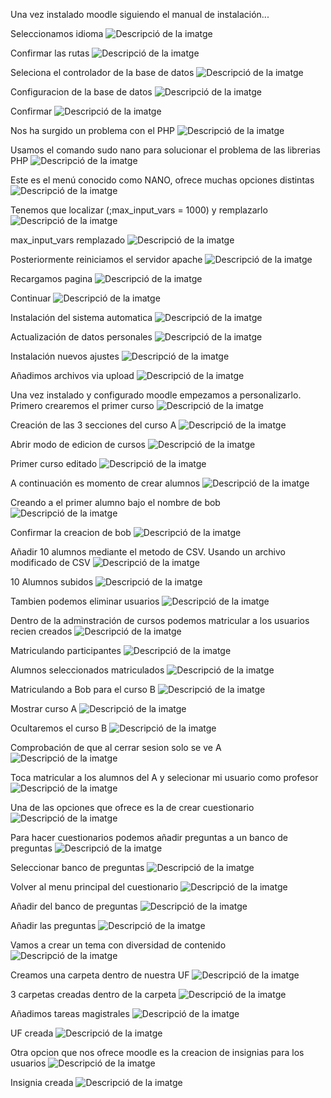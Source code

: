 Una vez instalado moodle siguiendo el manual de instalación...

Seleccionamos idioma
<img src="Captura desde 2025-03-05 12-05-48.png" alt="Descripció de la imatge">

Confirmar las rutas
<img src="Captura desde 2025-03-05 12-06-48.png" alt="Descripció de la imatge">

Seleciona el controlador de la base de datos
<img src="Captura desde 2025-03-05 12-22-40.png" alt="Descripció de la imatge">

Configuracion de la base de datos
<img src="Captura desde 2025-03-05 12-27-48.png" alt="Descripció de la imatge">

Confirmar
<img src="Captura desde 2025-03-05 12-28-53.png" alt="Descripció de la imatge">

Nos ha surgido un problema con el PHP
<img src="Captura desde 2025-03-05 12-58-28.png" alt="Descripció de la imatge">

Usamos el comando sudo nano para solucionar el problema de las librerias PHP
<img src="Captura desde 2025-03-12 12-21-59.png" alt="Descripció de la imatge">

Este es el menú conocido como NANO, ofrece muchas opciones distintas
<img src="Captura desde 2025-03-12 12-29-42.png" alt="Descripció de la imatge">

Tenemos que localizar (;max_input_vars = 1000) y remplazarlo
<img src="Captura desde 2025-03-12 12-37-44.png" alt="Descripció de la imatge">

max_input_vars remplazado
<img src="Captura desde 2025-03-12 12-38-59.png" alt="Descripció de la imatge">

Posteriormente reiniciamos el servidor apache
<img src="Captura desde 2025-03-12 12-42-53.png" alt="Descripció de la imatge">

Recargamos pagina
<img src="Captura desde 2025-03-12 12-47-02.png" alt="Descripció de la imatge">

Continuar
<img src="Captura desde 2025-03-12 12-51-04.png" alt="Descripció de la imatge">
	
Instalación del sistema automatica
<img src="Captura desde 2025-03-12 12-53-54.png" alt="Descripció de la imatge">
	
Actualización de datos personales
<img src="Captura desde 2025-03-12 13-17-05.png" alt="Descripció de la imatge">
	
Instalación nuevos ajustes
<img src="Captura desde 2025-03-26 12-11-15.png" alt="Descripció de la imatge">
	
Añadimos archivos via upload
<img src="Captura desde 2025-03-26 12-41-03.png" alt="Descripció de la imatge">

Una vez instalado y configurado moodle empezamos a personalizarlo. Primero crearemos el primer curso
<img src="Captura desde 2025-03-26 12-46-06.png" alt="Descripció de la imatge">

Creación de las 3 secciones del curso A
<img src="Captura desde 2025-03-26 12-47-00.png" alt="Descripció de la imatge">

Abrir modo de edicion de cursos
<img src="Captura desde 2025-03-26 12-52-11.png" alt="Descripció de la imatge">

Primer curso editado
<img src="Captura desde 2025-03-26 13-21-16.png" alt="Descripció de la imatge">

A continuación es momento de crear alumnos
<img src="Captura desde 2025-03-26 13-33-45.png" alt="Descripció de la imatge">

Creando a el primer alumno bajo el nombre de bob
<img src="Captura desde 2025-03-26 13-28-58.png" alt="Descripció de la imatge">

Confirmar la creacion de bob
<img src="Captura desde 2025-03-26 13-31-00.png" alt="Descripció de la imatge">

Añadir 10 alumnos mediante el metodo de CSV. Usando un archivo modificado de CSV
<img src="Captura desde 2025-03-26 17-34-00.png" alt="Descripció de la imatge">
	
10 Alumnos subidos
<img src="Captura desde 2025-03-26 19-15-23.png" alt="Descripció de la imatge">

Tambien podemos eliminar usuarios
<img src="Captura desde 2025-03-26 19-21-17.png" alt="Descripció de la imatge">

Dentro de la adminstración de cursos podemos matricular a los usuarios recien creados
<img src="Captura desde 2025-03-26 19-34-54.png" alt="Descripció de la imatge">
	
Matriculando participantes
<img src="Captura desde 2025-03-26 19-41-34.png" alt="Descripció de la imatge">
	
Alumnos seleccionados matriculados
<img src="Captura desde 2025-03-26 19-42-58.png" alt="Descripció de la imatge">

Matriculando a Bob para el curso B
<img src="Captura desde 2025-03-26 19-43-46.png" alt="Descripció de la imatge">

Mostrar curso A
<img src="Captura desde 2025-03-26 19-47-34.png" alt="Descripció de la imatge">

Ocultaremos el curso B
<img src="Captura desde 2025-03-26 19-48-31.png" alt="Descripció de la imatge">
	
Comprobación de que al cerrar sesion solo se ve A
<img src="Captura desde 2025-03-26 19-49-05.png" alt="Descripció de la imatge">

Toca matricular a los alumnos del A y selecionar mi usuario como profesor
<img src="Captura desde 2025-03-26 21-50-10.png" alt="Descripció de la imatge">

Una de las opciones que ofrece es la de crear cuestionario
<img src="Captura desde 2025-03-26 22-43-10.png" alt="Descripció de la imatge">

Para hacer cuestionarios podemos añadir preguntas a un banco de preguntas
<img src="Captura desde 2025-03-26 22-45-09.png" alt="Descripció de la imatge">

Seleccionar banco de preguntas
<img src="Captura desde 2025-03-26 22-44-16.png" alt="Descripció de la imatge">

Volver al menu principal del cuestionario
<img src="Captura desde 2025-03-26 22-46-13.png" alt="Descripció de la imatge">

Añadir del banco de preguntas
<img src="Captura desde 2025-03-26 22-47-02.png" alt="Descripció de la imatge">

Añadir las preguntas
<img src="Captura desde 2025-03-26 22-47-44.png" alt="Descripció de la imatge">

Vamos a crear un tema con diversidad de contenido
<img src="Captura desde 2025-04-01 10-17-28.png" alt="Descripció de la imatge">

Creamos una carpeta dentro de nuestra UF
<img src="Captura desde 2025-04-01 10-19-06.png" alt="Descripció de la imatge">

3 carpetas creadas dentro de la carpeta
<img src="Captura desde 2025-04-01 10-20-48.png" alt="Descripció de la imatge">

Añadimos tareas magistrales
<img src="Captura desde 2025-04-01 10-45-54.png" alt="Descripció de la imatge">

UF creada
<img src="Captura desde 2025-04-01 11-02-19.png" alt="Descripció de la imatge">

Otra opcion que nos ofrece moodle es la creacion de insignias para los usuarios
<img src="Captura desde 2025-04-01 18-47-03.png" alt="Descripció de la imatge">

Insignia creada
<img src="Captura desde 2025-04-01 18-49-42.png" alt="Descripció de la imatge">

